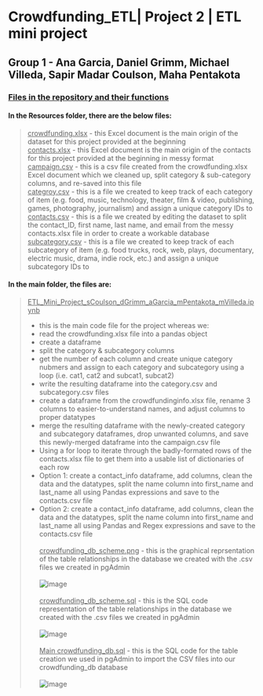# Crowdfunding_ETL| Project 2 | ETL mini project
## Group 1 - Ana Garcia, Daniel Grimm, Michael Villeda, Sapir Madar Coulson, Maha Pentakota
### <ins>Files in the repository and their functions</ins>
#### In the Resources folder, there are the below files:<br>
> <ins>crowdfunding.xlsx</ins> - this Excel document is the main origin of the dataset for this project provided at the beginning<br>
> <ins>contacts.xlsx</ins> - this Excel document is the main origin of the contacts for this project provided at the beginning in messy format<br>
> <ins>campaign.csv</ins> - this is a csv file created from the crowdfunding.xlsx Excel document which we cleaned up, split category & sub-category columns, and re-saved into this file<br>
> <ins>categroy.csv</ins> - this is a file we created to keep track of each category of item (e.g. food, music, technology, theater, film & video, publishing, games, photography, journalism) and assign a unique category IDs to<br>
> <ins>contacts.csv</ins> - this is a file we created by editing the dataset to split the contact_ID, first name, last name, and email from the messy contacts.xlsx file in order to create a workable database<br>
> <ins>subcategory.csv</ins> - this is a file we created to keep track of each subcategory of item (e.g. food trucks, rock, web, plays, documentary, electric music, drama, indie rock, etc.) and assign a unique subcategory IDs to<br>
#### In the main folder, the files are:
>   <ins>ETL_Mini_Project_sCoulson_dGrimm_aGarcia_mPentakota_mVilleda.ipynb</ins>
> - this is the main code file for the project whereas we:
> - read the crowdfunding.xlsx file into a pandas object<br>
> - create a dataframe<br>
> - split the category & subcategory columns<br>
> - get the number of each column and create unique category nubmers and assign to each category and subcategory using a loop (i.e. cat1, cat2 and subcat1, subcat2)<br>
> - write the resulting dataframe into the category.csv and subcategory.csv files<br>
> - create a dataframe from the crowdfundinginfo.xlsx file, rename 3 columns to easier-to-understand names, and adjust columns to proper datatypes<br>
> - merge the resulting dataframe with the newly-created category and subcategory dataframes, drop unwanted columns, and save this newly-merged dataframe into the campaign.csv file<br>
> - Using a for loop to iterate through the badly-formated rows of the contacts.xlsx file to get them into a usable list of dictionaries of each row<br>
> - Option 1: create a contact_info dataframe, add columns, clean the data and the datatypes, split the name column into first_name and last_name all using Pandas expressions and save to the contacts.csv file<br>
> - Option 2: create a contact_info dataframe, add columns, clean the data and the datatypes, split the name column into first_name and last_name all using Pandas and Regex expressions and save to the contacts.csv file<br><br>
> <ins>crowdfunding_db_scheme.png</ins> - this is the graphical reprsentation of the table relationships in the database we created with the .csv files we created in pgAdmin<br><br>
> ![image](https://github.com/user-attachments/assets/96600f2e-bc27-40b2-a27f-579bd1444a3f)<br><br>
> <ins>crowdfunding_db_scheme.sql</ins> - this is the SQL code representation of the table relationships in the database we created with the .csv files we created in pgAdmin<br><br>
> ![image](https://github.com/user-attachments/assets/82233aa1-b722-4584-8393-3b408e76f70b)<br><br>
> <ins>Main crowdfunding_db.sql</ins> - this is the SQL code for the table creation we used in pgAdmin to import the CSV files into our crowdfunding_db database<br><br>
![image](https://github.com/user-attachments/assets/9b5ca3cc-b30b-4853-9745-284eba3460a0)



  
